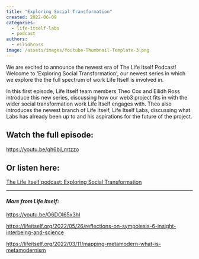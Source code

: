 ```yaml
---
title: "Exploring Social Transformation"
created: 2022-06-09
categories: 
  - life-itself-labs
  - podcast
authors: 
  - eilidhross
image: /assets/images/Youtube-Thumbnail-Template-3.png
---
```


We are excited to announce the newest era of The Life Itself Podcast! Welcome to 'Exploring Social Transformation', our newest series in which we explore the the full spectrum of work Life Itself is involved in.

In this first episode, Life Itself team members Theo Cox and Eilidh Ross introduce this new series, discussing how our web3 project fits in with the wider social transformation work Life Itself engages with. Theo also introduces the newest branch of Life Itself, Life Itself Labs, discussing what Labs has already been up to and his aspirations for the future of the project.

## Watch the full episode:

https://youtu.be/qh6bjLmtzzo

## Or listen here:

[The Life Itself podcast: Exploring Social Transformation](https://anchor.fm/life-itself/episodes/Exploring-Social-Transformation--Life-Itself-Labs-e1j3h62/a-a7gpq18)

* * *

#### _More from Life Itself:_

https://youtu.be/O6DOI65x3hI

https://lifeitself.org/2022/05/26/reflections-on-sympoiesis-6-insight-interbeing-and-science

https://lifeitself.org/2022/03/11/mapping-metamodern-what-is-metamodernism
